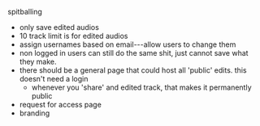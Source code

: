 spitballing
- only save edited audios
- 10 track limit is for edited audios
- assign usernames based on email---allow users to change them
- non logged in users can still do the same shit, just cannot save what they make.
- there should be a general page that could host all 'public' edits. this doesn't need a login
  - whenever you 'share' and edited track, that makes it permanently public
- request for access page
- branding
